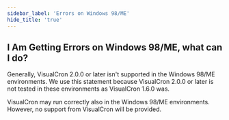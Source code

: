 ```yaml
---
sidebar_label: 'Errors on Windows 98/ME'
hide_title: 'true'
---
```


## I Am Getting Errors on Windows 98/ME, what can I do?

Generally, VisualCron 2.0.0 or later isn't supported in the Windows 98/ME environments. We use this statement because VisualCron 2.0.0 or later is not tested in these environments as VisualCron 1.6.0 was.
 
VisualCron may run correctly also in the Windows 98/ME environments. However, no support from VisualCron will be provided.